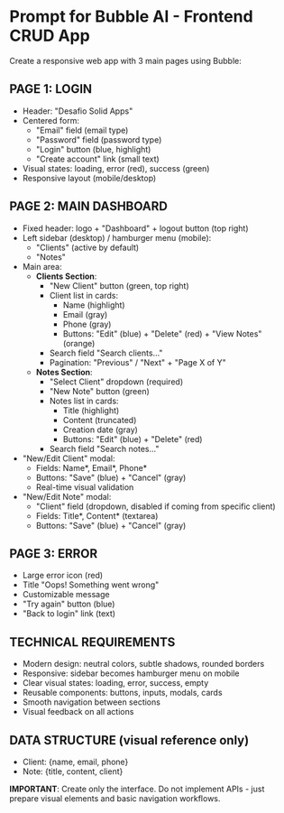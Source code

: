 # Prompt for Bubble AI - Frontend CRUD App

Create a responsive web app with 3 main pages using Bubble:

## PAGE 1: LOGIN
- Header: "Desafio Solid Apps"
- Centered form:
  - "Email" field (email type)
  - "Password" field (password type)
  - "Login" button (blue, highlight)
  - "Create account" link (small text)
- Visual states: loading, error (red), success (green)
- Responsive layout (mobile/desktop)

## PAGE 2: MAIN DASHBOARD
- Fixed header: logo + "Dashboard" + logout button (top right)
- Left sidebar (desktop) / hamburger menu (mobile):
  - "Clients" (active by default)
  - "Notes"
- Main area:
  - **Clients Section**:
    - "New Client" button (green, top right)
    - Client list in cards:
      - Name (highlight)
      - Email (gray)
      - Phone (gray)
      - Buttons: "Edit" (blue) + "Delete" (red) + "View Notes" (orange)
    - Search field "Search clients..."
    - Pagination: "Previous" / "Next" + "Page X of Y"
  - **Notes Section**:
    - "Select Client" dropdown (required)
    - "New Note" button (green)
    - Notes list in cards:
      - Title (highlight)
      - Content (truncated)
      - Creation date (gray)
      - Buttons: "Edit" (blue) + "Delete" (red)
    - Search field "Search notes..."
- "New/Edit Client" modal:
  - Fields: Name*, Email*, Phone*
  - Buttons: "Save" (blue) + "Cancel" (gray)
  - Real-time visual validation
- "New/Edit Note" modal:
  - "Client" field (dropdown, disabled if coming from specific client)
  - Fields: Title*, Content* (textarea)
  - Buttons: "Save" (blue) + "Cancel" (gray)

## PAGE 3: ERROR
- Large error icon (red)
- Title "Oops! Something went wrong"
- Customizable message
- "Try again" button (blue)
- "Back to login" link (text)

## TECHNICAL REQUIREMENTS
- Modern design: neutral colors, subtle shadows, rounded borders
- Responsive: sidebar becomes hamburger menu on mobile
- Clear visual states: loading, error, success, empty
- Reusable components: buttons, inputs, modals, cards
- Smooth navigation between sections
- Visual feedback on all actions

## DATA STRUCTURE (visual reference only)
- Client: {name, email, phone}
- Note: {title, content, client}

**IMPORTANT**: Create only the interface. Do not implement APIs - just prepare visual elements and basic navigation workflows.
